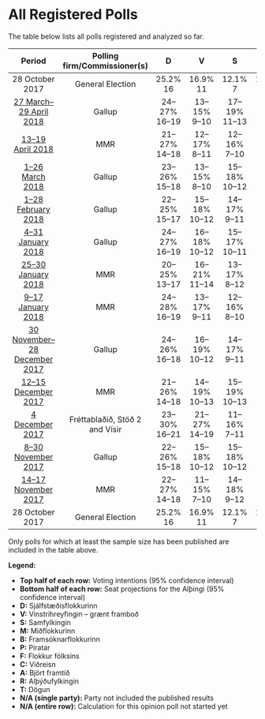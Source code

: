 # All Registered Polls

The table below lists all polls registered and analyzed so far.

| Period     | Polling firm/Commissioner(s) | D | V | S | M | B | P | F | C | A | R | T |
|:----------:|:----------------------------:|:--:|:--:|:--:|:--:|:--:|:--:|:--:|:--:|:--:|:--:|:--:|
| 28 October 2017 | General Election | 25.2% <br> 16 | 16.9% <br> 11 | 12.1% <br> 7 | 10.9% <br> 7 | 10.7% <br> 8 | 9.2% <br> 6 | 6.9% <br> 4 | 6.7% <br> 4 | 1.2% <br> 0 | 0.2% <br> 0 | 0.1% <br> 0 |
| [27 March–29 April 2018](2018-04-29-Gallup.html) | Gallup | 24–27% <br> 16–19 | 13–15% <br> 9–10 | 17–19% <br> 11–13 | 7–9% <br> 4–6 | 9–11% <br> 6–8 | 10–12% <br> 6–8 | 4–5% <br> 0–3 | 7–9% <br> 4–6 | N/A <br> N/A | N/A <br> N/A | N/A <br> N/A |
| [13–19 April 2018](2018-04-19-MMR.html) | MMR | 21–27% <br> 14–18 | 12–17% <br> 8–11 | 12–16% <br> 7–10 | 7–11% <br> 4–7 | 6–9% <br> 3–6 | 13–18% <br> 8–12 | 5–9% <br> 3–5 | 6–9% <br> 3–6 | N/A <br> N/A | N/A <br> N/A | N/A <br> N/A |
| [1–26 March 2018](2018-03-26-Gallup.html) | Gallup | 23–26% <br> 15–18 | 13–15% <br> 8–10 | 15–18% <br> 10–12 | 8–10% <br> 5–6 | 8–10% <br> 5–7 | 11–14% <br> 7–9 | 4–6% <br> 0–3 | 7–9% <br> 5–6 | N/A <br> N/A | N/A <br> N/A | N/A <br> N/A |
| [1–28 February 2018](2018-02-28-Gallup.html) | Gallup | 22–25% <br> 15–17 | 15–18% <br> 10–12 | 14–17% <br> 9–11 | 8–10% <br> 5–6 | 8–10% <br> 5–7 | 11–13% <br> 7–9 | 5–7% <br> 3–4 | 6–8% <br> 4–5 | N/A <br> N/A | N/A <br> N/A | N/A <br> N/A |
| [4–31 January 2018](2018-01-31-Gallup.html) | Gallup | 24–27% <br> 16–19 | 16–18% <br> 10–12 | 15–17% <br> 10–11 | 6–8% <br> 3–5 | 9–11% <br> 5–7 | 10–12% <br> 6–8 | 5–6% <br> 3–4 | 6–8% <br> 4–5 | N/A <br> N/A | N/A <br> N/A | N/A <br> N/A |
| [25–30 January 2018](2018-01-30-MMR.html) | MMR | 20–25% <br> 13–17 | 16–21% <br> 11–14 | 13–17% <br> 8–12 | 6–10% <br> 4–6 | 9–13% <br> 6–9 | 11–15% <br> 7–10 | 3–6% <br> 0–3 | 5–8% <br> 0–5 | N/A <br> N/A | N/A <br> N/A | N/A <br> N/A |
| [9–17 January 2018](2018-01-17-MMR.html) | MMR | 24–28% <br> 16–19 | 13–17% <br> 9–11 | 12–16% <br> 8–10 | 6–8% <br> 3–5 | 10–13% <br> 6–8 | 11–14% <br> 7–9 | 5–7% <br> 0–5 | 5–8% <br> 0–5 | N/A <br> N/A | N/A <br> N/A | N/A <br> N/A |
| [30 November–28 December 2017](2017-12-28-Gallup.html) | Gallup | 24–26% <br> 16–18 | 16–19% <br> 10–12 | 14–17% <br> 9–11 | 5–7% <br> 3–4 | 11–13% <br> 8–9 | 9–11% <br> 6–7 | 5–6% <br> 0–4 | 6–7% <br> 3–5 | N/A <br> N/A | N/A <br> N/A | N/A <br> N/A |
| [12–15 December 2017](2017-12-15-MMR.html) | MMR | 21–26% <br> 14–18 | 14–19% <br> 10–13 | 15–19% <br> 10–13 | 7–11% <br> 4–7 | 7–11% <br> 4–7 | 12–16% <br> 8–11 | 3–5% <br> 0–3 | 4–7% <br> 0–5 | N/A <br> N/A | N/A <br> N/A | N/A <br> N/A |
| [4 December 2017](2017-12-04-Fréttablaðið-Stöð2-Vísir.html) | Fréttablaðið, Stöð 2 and Vísir | 23–30% <br> 16–21 | 21–27% <br> 14–19 | 11–16% <br> 7–11 | 6–9% <br> 3–6 | 9–14% <br> 6–9 | 6–10% <br> 4–6 | 3–6% <br> 0–3 | 4–7% <br> 0–4 | N/A <br> N/A | N/A <br> N/A | N/A <br> N/A |
| [8–30 November 2017](2017-11-30-Gallup.html) | Gallup | 22–26% <br> 15–18 | 15–18% <br> 10–12 | 15–18% <br> 10–12 | 6–8% <br> 3–5 | 9–12% <br> 6–8 | 9–12% <br> 6–8 | 5–7% <br> 3–5 | 6–8% <br> 4–5 | N/A <br> N/A | N/A <br> N/A | N/A <br> N/A |
| [14–17 November 2017](2017-11-17-MMR.html) | MMR | 22–27% <br> 14–18 | 11–15% <br> 7–10 | 14–18% <br> 9–12 | 9–13% <br> 5–9 | 8–12% <br> 5–8 | 8–12% <br> 5–8 | 7–10% <br> 4–6 | 5–8% <br> 3–5 | N/A <br> N/A | N/A <br> N/A | N/A <br> N/A |
| 28 October 2017 | General Election | 25.2% <br> 16 | 16.9% <br> 11 | 12.1% <br> 7 | 10.9% <br> 7 | 10.7% <br> 8 | 9.2% <br> 6 | 6.9% <br> 4 | 6.7% <br> 4 | 1.2% <br> 0 | 0.2% <br> 0 | 0.1% <br> 0 |

Only polls for which at least the sample size has been published are included in the table above.

**Legend:**
+ **Top half of each row:** Voting intentions (95% confidence interval)
+ **Bottom half of each row:** Seat projections for the Alþingi (95% confidence interval)
+ **D:** Sjálfstæðisflokkurinn
+ **V:** Vinstrihreyfingin – grænt framboð
+ **S:** Samfylkingin
+ **M:** Miðflokkurinn
+ **B:** Framsóknarflokkurinn
+ **P:** Píratar
+ **F:** Flokkur fólksins
+ **C:** Viðreisn
+ **A:** Björt framtíð
+ **R:** Alþýðufylkingin
+ **T:** Dögun
+ **N/A (single party):** Party not included the published results
+ **N/A (entire row):** Calculation for this opinion poll not started yet

